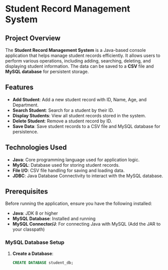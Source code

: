 # Student Record Management System

## Project Overview

The **Student Record Management System** is a Java-based console application that helps manage student records efficiently. It allows users to perform various operations, including adding, searching, deleting, and displaying student information. The data can be saved to a **CSV** file and **MySQL database** for persistent storage.

## Features

- **Add Student**: Add a new student record with ID, Name, Age, and Department.
- **Search Student**: Search for a student by their ID.
- **Display Students**: View all student records stored in the system.
- **Delete Student**: Remove a student record by ID.
- **Save Data**: Save student records to a CSV file and MySQL database for persistence.

## Technologies Used

- **Java**: Core programming language used for application logic.
- **MySQL**: Database used for storing student records.
- **File I/O**: CSV file handling for saving and loading data.
- **JDBC**: Java Database Connectivity to interact with the MySQL database.

## Prerequisites

Before running the application, ensure you have the following installed:

- **Java**: JDK 8 or higher
- **MySQL Database**: Installed and running
- **MySQL Connector/J**: For connecting Java with MySQL (Add the JAR to your classpath)

### MySQL Database Setup

1. **Create a Database**:
   ```sql
   CREATE DATABASE student_db;
